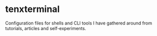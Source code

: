 # tenxterminal
Configuration files for shells and CLI tools I have gathered around from tutorials, articles and self-experiments.
